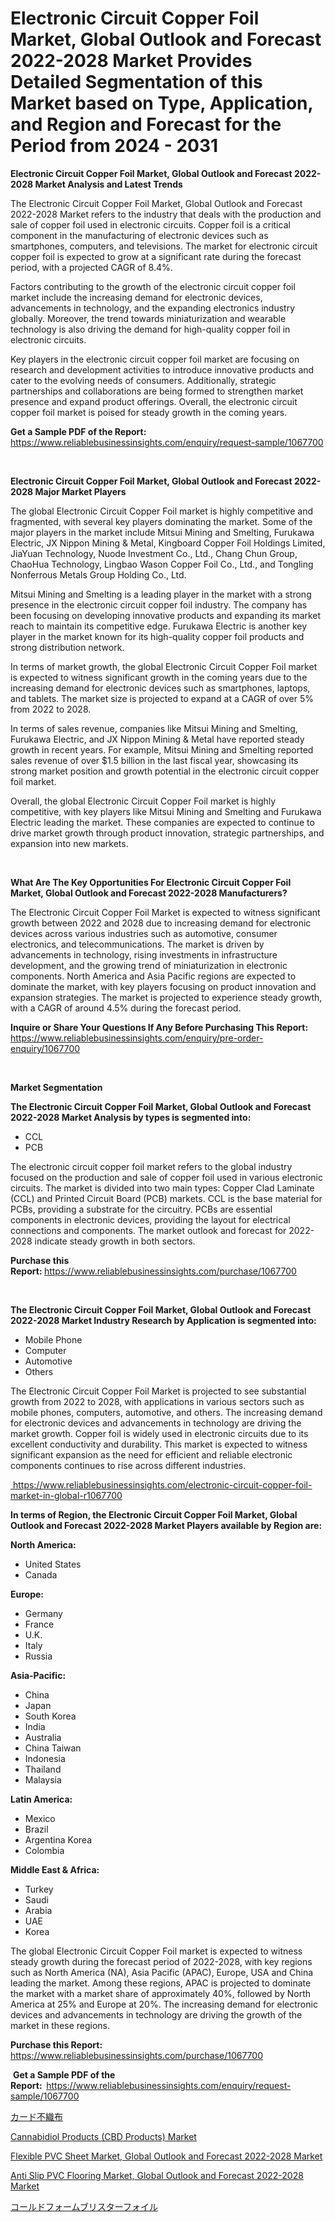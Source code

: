 <p><h1>Electronic Circuit Copper Foil Market, Global Outlook and Forecast 2022-2028 Market Provides Detailed Segmentation of this Market based on Type, Application, and Region and Forecast for the Period from 2024 - 2031</h1></p><p><strong>Electronic Circuit Copper Foil Market, Global Outlook and Forecast 2022-2028 Market Analysis and Latest Trends</strong></p>
<p><p>The Electronic Circuit Copper Foil Market, Global Outlook and Forecast 2022-2028 Market refers to the industry that deals with the production and sale of copper foil used in electronic circuits. Copper foil is a critical component in the manufacturing of electronic devices such as smartphones, computers, and televisions. The market for electronic circuit copper foil is expected to grow at a significant rate during the forecast period, with a projected CAGR of 8.4%.</p><p>Factors contributing to the growth of the electronic circuit copper foil market include the increasing demand for electronic devices, advancements in technology, and the expanding electronics industry globally. Moreover, the trend towards miniaturization and wearable technology is also driving the demand for high-quality copper foil in electronic circuits.</p><p>Key players in the electronic circuit copper foil market are focusing on research and development activities to introduce innovative products and cater to the evolving needs of consumers. Additionally, strategic partnerships and collaborations are being formed to strengthen market presence and expand product offerings. Overall, the electronic circuit copper foil market is poised for steady growth in the coming years.</p></p>
<p><strong>Get a Sample PDF of the Report:&nbsp;</strong> <a href="https://www.reliablebusinessinsights.com/enquiry/request-sample/1067700">https://www.reliablebusinessinsights.com/enquiry/request-sample/1067700</a></p>
<p>&nbsp;</p>
<p><strong>Electronic Circuit Copper Foil Market, Global Outlook and Forecast 2022-2028 Major Market Players</strong></p>
<p><p>The global Electronic Circuit Copper Foil market is highly competitive and fragmented, with several key players dominating the market. Some of the major players in the market include Mitsui Mining and Smelting, Furukawa Electric, JX Nippon Mining & Metal, Kingboard Copper Foil Holdings Limited, JiaYuan Technology, Nuode Investment Co., Ltd., Chang Chun Group, ChaoHua Technology, Lingbao Wason Copper Foil Co., Ltd., and Tongling Nonferrous Metals Group Holding Co., Ltd.</p><p>Mitsui Mining and Smelting is a leading player in the market with a strong presence in the electronic circuit copper foil industry. The company has been focusing on developing innovative products and expanding its market reach to maintain its competitive edge. Furukawa Electric is another key player in the market known for its high-quality copper foil products and strong distribution network.</p><p>In terms of market growth, the global Electronic Circuit Copper Foil market is expected to witness significant growth in the coming years due to the increasing demand for electronic devices such as smartphones, laptops, and tablets. The market size is projected to expand at a CAGR of over 5% from 2022 to 2028.</p><p>In terms of sales revenue, companies like Mitsui Mining and Smelting, Furukawa Electric, and JX Nippon Mining & Metal have reported steady growth in recent years. For example, Mitsui Mining and Smelting reported sales revenue of over $1.5 billion in the last fiscal year, showcasing its strong market position and growth potential in the electronic circuit copper foil market.</p><p>Overall, the global Electronic Circuit Copper Foil market is highly competitive, with key players like Mitsui Mining and Smelting and Furukawa Electric leading the market. These companies are expected to continue to drive market growth through product innovation, strategic partnerships, and expansion into new markets.</p></p>
<p>&nbsp;</p>
<p><strong>What Are The Key Opportunities For Electronic Circuit Copper Foil Market, Global Outlook and Forecast 2022-2028 Manufacturers?</strong></p>
<p><p>The Electronic Circuit Copper Foil Market is expected to witness significant growth between 2022 and 2028 due to increasing demand for electronic devices across various industries such as automotive, consumer electronics, and telecommunications. The market is driven by advancements in technology, rising investments in infrastructure development, and the growing trend of miniaturization in electronic components. North America and Asia Pacific regions are expected to dominate the market, with key players focusing on product innovation and expansion strategies. The market is projected to experience steady growth, with a CAGR of around 4.5% during the forecast period.</p></p>
<p><strong>Inquire or Share Your Questions If Any Before Purchasing This Report:</strong> <a href="https://www.reliablebusinessinsights.com/enquiry/pre-order-enquiry/1067700">https://www.reliablebusinessinsights.com/enquiry/pre-order-enquiry/1067700</a></p>
<p>&nbsp;</p>
<p><strong>Market Segmentation</strong></p>
<p><strong>The Electronic Circuit Copper Foil Market, Global Outlook and Forecast 2022-2028 Market Analysis by types is segmented into:</strong></p>
<p><ul><li>CCL</li><li>PCB</li></ul></p>
<p><p>The electronic circuit copper foil market refers to the global industry focused on the production and sale of copper foil used in various electronic circuits. The market is divided into two main types: Copper Clad Laminate (CCL) and Printed Circuit Board (PCB) markets. CCL is the base material for PCBs, providing a substrate for the circuitry. PCBs are essential components in electronic devices, providing the layout for electrical connections and components. The market outlook and forecast for 2022-2028 indicate steady growth in both sectors.</p></p>
<p><strong>Purchase this Report:&nbsp;</strong><a href="https://www.reliablebusinessinsights.com/purchase/1067700">https://www.reliablebusinessinsights.com/purchase/1067700</a></p>
<p>&nbsp;</p>
<p><strong>The Electronic Circuit Copper Foil Market, Global Outlook and Forecast 2022-2028 Market Industry Research by Application is segmented into:</strong></p>
<p><ul><li>Mobile Phone</li><li>Computer</li><li>Automotive</li><li>Others</li></ul></p>
<p><p>The Electronic Circuit Copper Foil Market is projected to see substantial growth from 2022 to 2028, with applications in various sectors such as mobile phones, computers, automotive, and others. The increasing demand for electronic devices and advancements in technology are driving the market growth. Copper foil is widely used in electronic circuits due to its excellent conductivity and durability. This market is expected to witness significant expansion as the need for efficient and reliable electronic components continues to rise across different industries.</p></p>
<p><a href="https://www.reliablebusinessinsights.com/electronic-circuit-copper-foil-market-in-global-r1067700">&nbsp;https://www.reliablebusinessinsights.com/electronic-circuit-copper-foil-market-in-global-r1067700</a></p>
<p><strong>In terms of Region, the Electronic Circuit Copper Foil Market, Global Outlook and Forecast 2022-2028 Market Players available by Region are:</strong></p>
<p>
    <p> <strong> North America: </strong>
        <ul>
            <li>United States</li>
            <li>Canada</li>
        </ul>
        </p> 
    <p> <strong> Europe: </strong>
        <ul>
            <li>Germany</li>
            <li>France</li>
            <li>U.K.</li>
            <li>Italy</li>
            <li>Russia</li>
        </ul>
        </p> 
    <p> <strong> Asia-Pacific: </strong>
        <ul>
            <li>China</li>
            <li>Japan</li>
            <li>South Korea</li>
            <li>India</li>
            <li>Australia</li>
            <li>China Taiwan</li>
            <li>Indonesia</li>
            <li>Thailand</li>
            <li>Malaysia</li>
        </ul>
        </p> 
    <p> <strong> Latin America: </strong>
        <ul>
            <li>Mexico</li>
            <li>Brazil</li>
            <li>Argentina Korea</li>
            <li>Colombia</li>
        </ul>
        </p> 
    <p> <strong> Middle East & Africa: </strong>
        <ul>
            <li>Turkey</li>
            <li>Saudi</li>
            <li>Arabia</li>
            <li>UAE</li>
            <li>Korea</li>
        </ul>
    </p>
    </p>
<p><p>The global Electronic Circuit Copper Foil market is expected to witness steady growth during the forecast period of 2022-2028, with key regions such as North America (NA), Asia Pacific (APAC), Europe, USA and China leading the market. Among these regions, APAC is projected to dominate the market with a market share of approximately 40%, followed by North America at 25% and Europe at 20%. The increasing demand for electronic devices and advancements in technology are driving the growth of the market in these regions.</p></p>
<p><strong>Purchase this Report: </strong><a href="https://www.reliablebusinessinsights.com/purchase/1067700">https://www.reliablebusinessinsights.com/purchase/1067700</a></p>
<p>&nbsp;<strong>Get a Sample PDF of the Report:&nbsp;&nbsp;</strong><a href="https://www.reliablebusinessinsights.com/enquiry/request-sample/1067700">https://www.reliablebusinessinsights.com/enquiry/request-sample/1067700</a></p>
<p><strong></strong></p>
<p><p><a href="https://github.com/decker5351/Market-Research-Report-List-1/blob/main/465008886995.md">カード不織布</a></p><p><a href="https://issuu.com/reportprime-2/docs/cannabidiol-products-cbd-products-market-size-2030">Cannabidiol Products (CBD Products) Market</a></p><p><a href="https://github.com/maudAbbott7/Market-Research-Report-List-1/blob/main/flexible-pvc-sheet-market-global-outlook-and-forecast-2022-2028-market.md">Flexible PVC Sheet Market, Global Outlook and Forecast 2022-2028 Market</a></p><p><a href="https://github.com/MaraKoelpin2023/Market-Research-Report-List-1/blob/main/anti-slip-pvc-flooring-market-global-outlook-and-forecast-2022-2028-market.md">Anti Slip PVC Flooring Market, Global Outlook and Forecast 2022-2028 Market</a></p><p><a href="https://github.com/tubbs463/Market-Research-Report-List-1/blob/main/474766686996.md">コールドフォームブリスターフォイル</a></p></p>